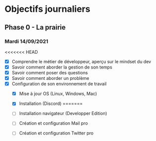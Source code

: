 # Objectifs journaliers

## Phase 0 - La prairie

### Mardi 14/09/2021


<<<<<<< HEAD
* [X] Comprendre le métier de développeur, aperçu sur le mindset du dev
* [X] Savoir comment aborder la gestion de son temps
* [X] Savoir comment poser des questions
* [X] Savoir comment aborder un problème
* [X] Configuration de son environnement de travail
  * [X] Mise à jour OS (Linux, Windows, Mac)
  * [X] Installation (Discord)
=======

  * [ ] Installation navigateur (Developper Edition)
  * [ ] Création et configuration Mail pro 
  * [ ] Création et configuration Twitter pro 
